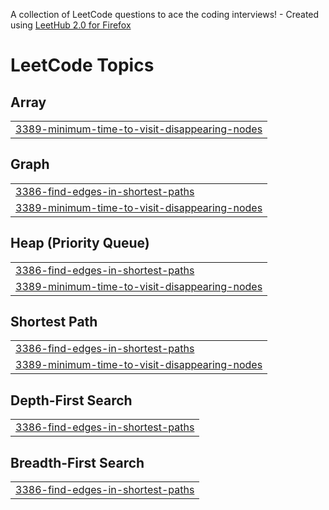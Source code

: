 A collection of LeetCode questions to ace the coding interviews! - Created using [LeetHub 2.0 for Firefox](https://github.com/maitreya2954/LeetHub-2.0-Firefox)
<!---LeetCode Topics Start-->
# LeetCode Topics
## Array
|  |
| ------- |
| [3389-minimum-time-to-visit-disappearing-nodes](https://github.com/RealMati/A2SV-Progress-Sheet/tree/master/3389-minimum-time-to-visit-disappearing-nodes) |
## Graph
|  |
| ------- |
| [3386-find-edges-in-shortest-paths](https://github.com/RealMati/A2SV-Progress-Sheet/tree/master/3386-find-edges-in-shortest-paths) |
| [3389-minimum-time-to-visit-disappearing-nodes](https://github.com/RealMati/A2SV-Progress-Sheet/tree/master/3389-minimum-time-to-visit-disappearing-nodes) |
## Heap (Priority Queue)
|  |
| ------- |
| [3386-find-edges-in-shortest-paths](https://github.com/RealMati/A2SV-Progress-Sheet/tree/master/3386-find-edges-in-shortest-paths) |
| [3389-minimum-time-to-visit-disappearing-nodes](https://github.com/RealMati/A2SV-Progress-Sheet/tree/master/3389-minimum-time-to-visit-disappearing-nodes) |
## Shortest Path
|  |
| ------- |
| [3386-find-edges-in-shortest-paths](https://github.com/RealMati/A2SV-Progress-Sheet/tree/master/3386-find-edges-in-shortest-paths) |
| [3389-minimum-time-to-visit-disappearing-nodes](https://github.com/RealMati/A2SV-Progress-Sheet/tree/master/3389-minimum-time-to-visit-disappearing-nodes) |
## Depth-First Search
|  |
| ------- |
| [3386-find-edges-in-shortest-paths](https://github.com/RealMati/A2SV-Progress-Sheet/tree/master/3386-find-edges-in-shortest-paths) |
## Breadth-First Search
|  |
| ------- |
| [3386-find-edges-in-shortest-paths](https://github.com/RealMati/A2SV-Progress-Sheet/tree/master/3386-find-edges-in-shortest-paths) |
<!---LeetCode Topics End-->